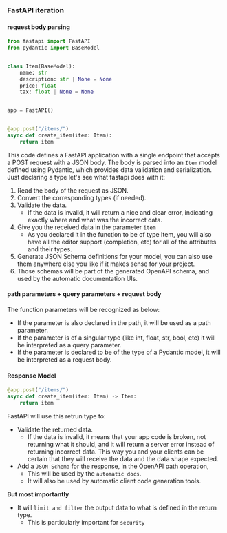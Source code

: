 ### FastAPI iteration

#### request body parsing

```python
from fastapi import FastAPI
from pydantic import BaseModel


class Item(BaseModel):
    name: str
    description: str | None = None
    price: float
    tax: float | None = None


app = FastAPI()


@app.post("/items/")
async def create_item(item: Item):
    return item
```

This code defines a FastAPI application with a single endpoint that accepts a POST request with a JSON body. The body is parsed into an `Item` model defined using Pydantic, which provides data validation and serialization.
Just declaring a type let's see what fastapi does with it:

1. Read the body of the request as JSON.
2. Convert the corresponding types (if needed).
3. Validate the data.
   - If the data is invalid, it will return a nice and clear error, indicating exactly where and what was the incorrect data.
4. Give you the received data in the parameter `item`
   - As you declared it in the function to be of type Item, you will also have all the editor support (completion, etc) for all of the attributes and their types.
5. Generate JSON Schema definitions for your model, you can also use them anywhere else you like if it makes sense for your project.
6. Those schemas will be part of the generated OpenAPI schema, and used by the automatic documentation UIs.

#### path parameters + query parameters + request body

The function parameters will be recognized as below:

- If the parameter is also declared in the path, it will be used as a path parameter.
- If the parameter is of a singular type (like int, float, str, bool, etc) it will be interpreted as a query parameter.
- If the parameter is declared to be of the type of a Pydantic model, it will be interpreted as a request body.

#### Response Model

```python
@app.post("/items/")
async def create_item(item: Item) -> Item:
    return item
```

FastAPI will use this retrun type to:

- Validate the returned data.
  - If the data is invalid, it means that your app code is broken, not returning what it should, and it will return a server error instead of returning incorrect data. This way you and your clients can be certain that they will receive the data and the data shape expected.
- Add a `JSON Schema` for the response, in the OpenAPI path operation,
  - This will be used by the `automatic docs`.
  - It will also be used by automatic client code generation tools.

**But most importantly**

- It will `limit and filter` the output data to what is defined in the return type.
  - This is particularly important for `security`
